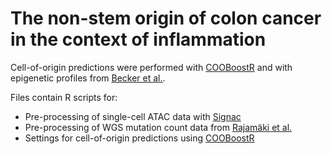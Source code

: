 # The non-stem origin of colon cancer in the context of inflammation 

Cell-of-origin predictions were performed with [COOBoostR](https://github.com/SWJ9385/COOBoostR) and with epigenetic profiles from [Becker et al.](https://www.nature.com/articles/s41588-022-01088-x).

Files contain R scripts for:
- Pre-processing of single-cell ATAC data with [Signac](https://stuartlab.org/signac/)
- Pre-processing of WGS mutation count data from [Rajamäki et al.](https://www.gastrojournal.org/article/S0016-5085(21)00680-6/fulltext) 
- Settings for cell-of-origin predictions using [COOBoostR](https://github.com/SWJ9385/COOBoostR)
